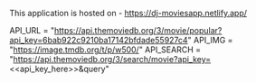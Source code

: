 This application is hosted on - https://dj-moviesapp.netlify.app/

API_URL = "https://api.themoviedb.org/3/movie/popular?api_key=6bab922c9210ba17142bfdade55927c4"
API_IMG = "https://image.tmdb.org/t/p/w500/"
API_SEARCH = "https://api.themoviedb.org/3/search/movie?api_key=<<api_key_here>>&query"
